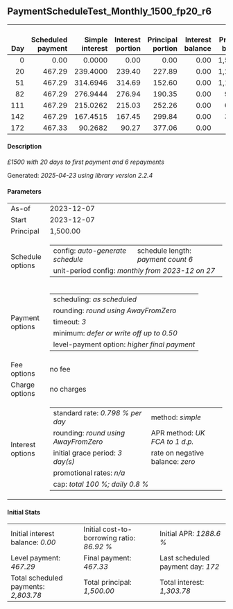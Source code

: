 <h2>PaymentScheduleTest_Monthly_1500_fp20_r6</h2>
<table>
    <thead style="vertical-align: bottom;">
        <th style="text-align: right;">Day</th>
        <th style="text-align: right;">Scheduled payment</th>
        <th style="text-align: right;">Simple interest</th>
        <th style="text-align: right;">Interest portion</th>
        <th style="text-align: right;">Principal portion</th>
        <th style="text-align: right;">Interest balance</th>
        <th style="text-align: right;">Principal balance</th>
        <th style="text-align: right;">Total simple interest</th>
        <th style="text-align: right;">Total interest</th>
        <th style="text-align: right;">Total principal</th>
    </thead>
    <tr style="text-align: right;">
        <td class="ci00">0</td>
        <td class="ci01" style="white-space: nowrap;">0.00</td>
        <td class="ci02">0.0000</td>
        <td class="ci03">0.00</td>
        <td class="ci04">0.00</td>
        <td class="ci05">0.00</td>
        <td class="ci06">1,500.00</td>
        <td class="ci07">0.0000</td>
        <td class="ci08">0.00</td>
        <td class="ci09">0.00</td>
    </tr>
    <tr style="text-align: right;">
        <td class="ci00">20</td>
        <td class="ci01" style="white-space: nowrap;">467.29</td>
        <td class="ci02">239.4000</td>
        <td class="ci03">239.40</td>
        <td class="ci04">227.89</td>
        <td class="ci05">0.00</td>
        <td class="ci06">1,272.11</td>
        <td class="ci07">239.4000</td>
        <td class="ci08">239.40</td>
        <td class="ci09">227.89</td>
    </tr>
    <tr style="text-align: right;">
        <td class="ci00">51</td>
        <td class="ci01" style="white-space: nowrap;">467.29</td>
        <td class="ci02">314.6946</td>
        <td class="ci03">314.69</td>
        <td class="ci04">152.60</td>
        <td class="ci05">0.00</td>
        <td class="ci06">1,119.51</td>
        <td class="ci07">554.0946</td>
        <td class="ci08">554.09</td>
        <td class="ci09">380.49</td>
    </tr>
    <tr style="text-align: right;">
        <td class="ci00">82</td>
        <td class="ci01" style="white-space: nowrap;">467.29</td>
        <td class="ci02">276.9444</td>
        <td class="ci03">276.94</td>
        <td class="ci04">190.35</td>
        <td class="ci05">0.00</td>
        <td class="ci06">929.16</td>
        <td class="ci07">831.0390</td>
        <td class="ci08">831.03</td>
        <td class="ci09">570.84</td>
    </tr>
    <tr style="text-align: right;">
        <td class="ci00">111</td>
        <td class="ci01" style="white-space: nowrap;">467.29</td>
        <td class="ci02">215.0262</td>
        <td class="ci03">215.03</td>
        <td class="ci04">252.26</td>
        <td class="ci05">0.00</td>
        <td class="ci06">676.90</td>
        <td class="ci07">1,046.0652</td>
        <td class="ci08">1,046.06</td>
        <td class="ci09">823.10</td>
    </tr>
    <tr style="text-align: right;">
        <td class="ci00">142</td>
        <td class="ci01" style="white-space: nowrap;">467.29</td>
        <td class="ci02">167.4515</td>
        <td class="ci03">167.45</td>
        <td class="ci04">299.84</td>
        <td class="ci05">0.00</td>
        <td class="ci06">377.06</td>
        <td class="ci07">1,213.5167</td>
        <td class="ci08">1,213.51</td>
        <td class="ci09">1,122.94</td>
    </tr>
    <tr style="text-align: right;">
        <td class="ci00">172</td>
        <td class="ci01" style="white-space: nowrap;">467.33</td>
        <td class="ci02">90.2682</td>
        <td class="ci03">90.27</td>
        <td class="ci04">377.06</td>
        <td class="ci05">0.00</td>
        <td class="ci06">0.00</td>
        <td class="ci07">1,303.7848</td>
        <td class="ci08">1,303.78</td>
        <td class="ci09">1,500.00</td>
    </tr>
</table>
<h4>Description</h4>
<p><i>£1500 with 20 days to first payment and 6 repayments</i></p>
<p>Generated: <i>2025-04-23 using library version 2.2.4</i></p>
<h4>Parameters</h4>
<table>
    <tr>
        <td>As-of</td>
        <td>2023-12-07</td>
    </tr>
    <tr>
        <td>Start</td>
        <td>2023-12-07</td>
    </tr>
    <tr>
        <td>Principal</td>
        <td>1,500.00</td>
    </tr>
    <tr>
        <td>Schedule options</td>
        <td>
            <table>
                <tr>
                    <td>config: <i>auto-generate schedule</i></td>
                    <td>schedule length: <i><i>payment count</i> 6</i></td>
                </tr>
                <tr>
                    <td colspan="2" style="white-space: nowrap;">unit-period config: <i>monthly from 2023-12 on 27</i></td>
                </tr>
            </table>
        </td>
    </tr>
    <tr>
        <td>Payment options</td>
        <td>
            <table>
                <tr>
                    <td>scheduling: <i>as scheduled</i></td>
                </tr>
                <tr>
                    <td>rounding: <i>round using AwayFromZero</i></td>
                </tr>
                <tr>
                    <td>timeout: <i>3</i></td>
                </tr>
                <tr>
                    <td>minimum: <i>defer&nbsp;or&nbsp;write&nbsp;off&nbsp;up&nbsp;to&nbsp;0.50</i></td>
                </tr>
                <tr>
                    <td>level-payment option: <i>higher&nbsp;final&nbsp;payment</i></td>
                </tr>
            </table>
        </td>
    </tr>
    <tr>
        <td>Fee options</td>
        <td>no fee
        </td>
    </tr>
    <tr>
        <td>Charge options</td>
        <td>no charges
        </td>
    </tr>
    <tr>
        <td>Interest options</td>
        <td>
            <table>
                <tr>
                    <td>standard rate: <i>0.798 % per day</i></td>
                    <td>method: <i>simple</i></td>
                </tr>
                <tr>
                    <td>rounding: <i>round using AwayFromZero</i></td>
                    <td>APR method: <i>UK FCA to 1 d.p.</i></td>
                </tr>
                <tr>
                    <td>initial grace period: <i>3 day(s)</i></td>
                    <td>rate on negative balance: <i>zero</i></td>
                </tr>
                <tr>
                    <td colspan="2">promotional rates: <i><i>n/a</i></i></td>
                </tr>
                <tr>
                    <td colspan="2">cap: <i>total 100 %; daily 0.8 %</td>
                </tr>
            </table>
        </td>
    </tr>
</table>
<h4>Initial Stats</h4>
<table>
    <tr>
        <td>Initial interest balance: <i>0.00</i></td>
        <td>Initial cost-to-borrowing ratio: <i>86.92 %</i></td>
        <td>Initial APR: <i>1288.6 %</i></td>
    </tr>
    <tr>
        <td>Level payment: <i>467.29</i></td>
        <td>Final payment: <i>467.33</i></td>
        <td>Last scheduled payment day: <i>172</i></td>
    </tr>
    <tr>
        <td>Total scheduled payments: <i>2,803.78</i></td>
        <td>Total principal: <i>1,500.00</i></td>
        <td>Total interest: <i>1,303.78</i></td>
    </tr>
</table>
